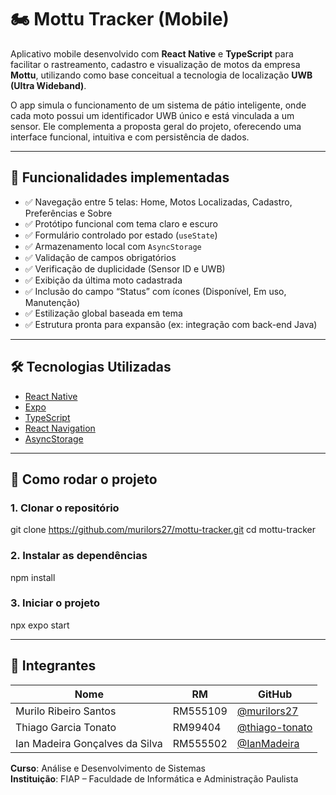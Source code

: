 # 🏍️ Mottu Tracker (Mobile)

Aplicativo mobile desenvolvido com **React Native** e **TypeScript** para facilitar o rastreamento, cadastro e visualização de motos da empresa **Mottu**, utilizando como base conceitual a tecnologia de localização **UWB (Ultra Wideband)**. 

O app simula o funcionamento de um sistema de pátio inteligente, onde cada moto possui um identificador UWB único e está vinculada a um sensor. Ele complementa a proposta geral do projeto, oferecendo uma interface funcional, intuitiva e com persistência de dados.


---

## 📱 Funcionalidades implementadas

- ✅ Navegação entre 5 telas: Home, Motos Localizadas, Cadastro, Preferências e Sobre
- ✅ Protótipo funcional com tema claro e escuro
- ✅ Formulário controlado por estado (`useState`)
- ✅ Armazenamento local com `AsyncStorage`
- ✅ Validação de campos obrigatórios
- ✅ Verificação de duplicidade (Sensor ID e UWB)
- ✅ Exibição da última moto cadastrada
- ✅ Inclusão do campo “Status” com ícones (Disponível, Em uso, Manutenção)
- ✅ Estilização global baseada em tema
- ✅ Estrutura pronta para expansão (ex: integração com back-end Java)

---

## 🛠️ Tecnologias Utilizadas

- [React Native](https://reactnative.dev/)
- [Expo](https://expo.dev/)
- [TypeScript](https://www.typescriptlang.org/)
- [React Navigation](https://reactnavigation.org/)
- [AsyncStorage](https://github.com/react-native-async-storage/async-storage)

---

## 🚀 Como rodar o projeto

### 1. Clonar o repositório

git clone https://github.com/murilors27/mottu-tracker.git
cd mottu-tracker

### 2. Instalar as dependências

npm install

### 3. Iniciar o projeto

npx expo start

---

## 👥 Integrantes

| Nome                                | RM       | GitHub                                |
|-------------------------------------|----------|----------------------------------------|
| Murilo Ribeiro Santos               | RM555109 | [@murilors27](https://github.com/murilors27) |
| Thiago Garcia Tonato                | RM99404  | [@thiago-tonato](https://github.com/thiago-tonato) |
| Ian Madeira Gonçalves da Silva      | RM555502 | [@IanMadeira](https://github.com/IanMadeira) |

**Curso**: Análise e Desenvolvimento de Sistemas  
**Instituição**: FIAP – Faculdade de Informática e Administração Paulista
